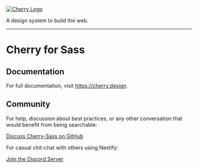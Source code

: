 [![Cherry Logo](https://cherry-documentation.s3-eu-west-1.amazonaws.com/img/cherry-repository-logo.svg#1)](https://www.cherry.design/)

A design system to build the web.

---

# Cherry for Sass
## Documentation
For full documentation, visit https://cherry.design.

## Community

For help, discussion about best practices, or any other conversation that would benefit from being searchable:

[Discuss Cherry-Sass on GitHub](https://github.com/cherry-design-system/sass/discussions)

For casual chit-chat with others using Nextify:

[Join the Discord Server](https://discord.com/invite/uQFdMddMZw)
